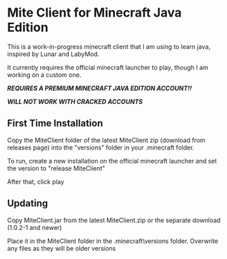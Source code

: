 # Mite Client for Minecraft Java Edition
This is a work-in-progress minecraft client that I am using to learn java, inspired by Lunar and LabyMod. 

It currently requires the official minecraft launcher to play, though I am working on a custom one.

***REQUIRES A PREMIUM MINECRAFT JAVA EDITION ACCOUNT!!***

***WILL NOT WORK WITH CRACKED ACCOUNTS***
## First Time Installation

Copy the MiteClient folder of the latest MiteClient zip (download from releases page) into the "versions" folder in your .minecraft folder.

To run, create a new installation on the official minecraft launcher and set the version to "release MiteClient"

After that, click play

## Updating

Copy MiteClient.jar from the latest MiteClient.zip or the separate download (1.0.2-1 and newer)

Place it in the MiteClient folder in the .minecraft\versions folder. Overwrite any files as they will be older versions
